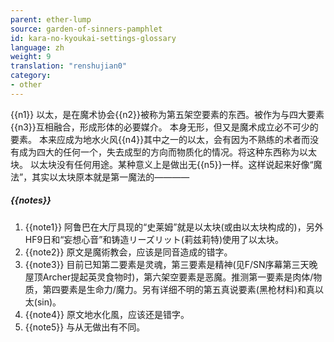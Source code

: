 ```yaml
---
parent: ether-lump
source: garden-of-sinners-pamphlet
id: kara-no-kyoukai-settings-glossary
language: zh
weight: 9
translation: "renshujian0"
category:
- other
---
```


{{n1}}
以太，是在魔术协会{{n2}}被称为第五架空要素的东西。被作为与四大要素{{n3}}互相融合，形成形体的必要媒介。
本身无形，但又是魔术成立必不可少的要素。
本来应成为地水火风{{n4}}其中之一的以太，会有因为不熟练的术者而没有成为四大的任何一个，失去成型的方向而物质化的情况。将这种东西称为以太块。
以太块没有任何用途。某种意义上是做出无{{n5}}一样。这样说起来好像“魔法”，其实以太块原本就是第一魔法的————

##### {{notes}}

1. {{note1}} 阿鲁巴在大厅具现的“史莱姆”就是以太块(或由以太块构成的)，另外HF9日和“妄想心音”和铸造リーズリット(莉兹莉特)使用了以太块。
2. {{note2}} 原文是魔術教会，应该是同音造成的错字。
3. {{note3}} 目前已知第二要素是灵魂，第三要素是精神(见F/SN序幕第三天晚屋顶Archer提起英灵食物时)，第六架空要素是恶魔。推测第一要素是肉体/物质，第四要素是生命力/魔力。另有详细不明的第五真说要素(黑枪材料)和真以太(sin)。
4. {{note4}} 原文地水化風，应该还是错字。
5. {{note5}} 与从无做出有不同。
